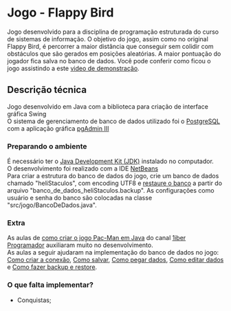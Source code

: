 # Jogo - Flappy Bird

Jogo desenvolvido para a disciplina de programação estruturada do curso de sistemas de informação. O objetivo do jogo, assim como no original Flappy Bird, é percorrer a maior distância que conseguir sem colidir com obstáculos que são gerados em posições aleatórias. A maior pontuação do jogador fica salva no banco de dados. Você pode conferir como ficou o jogo assistindo a este [video de demonstração](https://youtu.be/rOyW6CfIi4M).

## Descrição técnica

Jogo desenvolvido em Java com a biblioteca para criação de interface gráfica Swing <br/>
O sistema de gerenciamento de banco de dados utilizado foi o [PostgreSQL](https://www.postgresql.org/) com a aplicação gráfica [pgAdmin III](https://www.pgadmin.org/)

### Preparando o ambiente

É necessário ter o [Java Development Kit (JDK)](https://www.oracle.com/technetwork/pt/java/javase/downloads/index.html) instalado no computador. <br/>
O desenvolvimento foi realizado com a IDE [NetBeans](https://netbeans.org/) <br/>
Para criar a estrutura do banco de dados do jogo, crie um banco de dados chamado "heliStaculos", com encoding UTF8 e [restaure o banco](https://youtu.be/-ma9mRI_q5U?t=230) a partir do arquivo "banco_de_dados_heliStaculos.backup". As configurações como usuário e senha do banco são colocadas na classe "src/jogo/BancoDeDados.java".

### Extra

As aulas de [como criar o jogo Pac-Man em Java](https://www.youtube.com/watch?v=v676dlIZvsw&list=PLc_8_1G9IIB6gb0N-HF2af-ECoNhX7pVd) do canal [1iber Programador](https://www.youtube.com/channel/UC6TgW67XY-GBbNVGo3f3EkQ) auxiliaram muito no desenvolvimento. <br/>
As aulas a seguir ajudaram na implementação do banco de dados no jogo: [Como criar a conexão](https://youtu.be/O4BdT0q-740), [Como salvar](https://youtu.be/nVv97kXW6uY), [Como pegar dados](https://youtu.be/gDOxpJ_kjEw), [Como editar dados](https://youtu.be/L_iHdsDIk78) e [Como fazer backup e restore](https://youtu.be/-ma9mRI_q5U).

### O que falta implementar?

- Conquistas; <br/>
